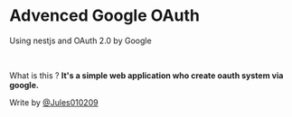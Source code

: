 <h1>Advenced Google OAuth</h1>
<p>Using nestjs and OAuth 2.0 by Google</p>
<br>
<p>What is this ? <b>It's a simple web application who create oauth system via google.</b></p>

Write by <a href="https://github.com/Jules010209">@Jules010209</a>

